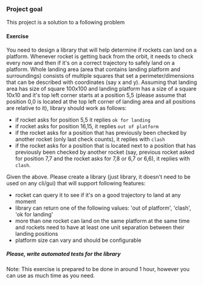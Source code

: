 ### Project goal
This project is a solution to a following problem

#### Exercise

You need to design a library that will help determine if rockets can land on a platform. Whenever rocket is getting back from the orbit, it needs to check every now and then if it's on a correct trajectory to safely land on a platform. Whole landing area (area that contains landing platform and surroundings) consists of multiple squares that set a perimeter/dimensions that can be described with coordinates (say x and y). Assuming that landing area has size of square 100x100 and landing platform has a size of a square 10x10 and it's top left corner starts at a position 5,5 (please assume that position 0,0 is located at the top left corner of landing area and all positions are relative to it), library should work as follows:

- if rocket asks for position 5,5 it replies `ok for landing`
- if rocket asks for position 16,15, it replies `out of platform`
- if the rocket asks for a position that has previously been checked by  another rocket (only last check counts), it replies with `clash`
- if the rocket asks for a position that is located next to a position that has previously been checked by another rocket (say, previous rocket asked for position 7,7 and the rocket asks for 7,8 or 6,7 or 6,6), it replies with `clash`.

Given the above. Please create a library (just library, it doesn't need to be used on any cli/gui) that will support following features:
- rocket can query it to see if it's on a good trajectory to land at any moment
- library can return one of the following values: 'out of platform', 'clash', 'ok for landing'
- more than one rocket can land on the same platform at the same time and rockets need to have at least one unit separation between their landing positions
- platform size can vary and should be configurable

##### Please, write automated tests for the library

Note: This exercise is prepared to be done in around 1 hour, however you can use as much
time as you need.
